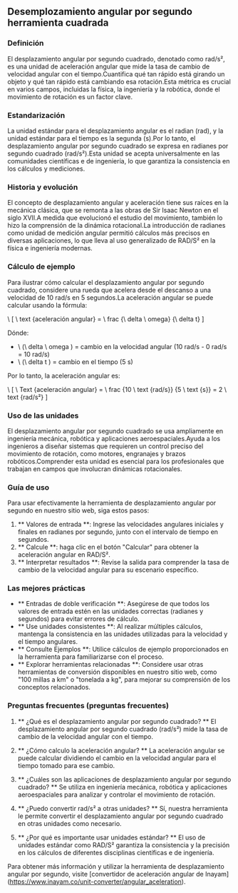 ## Desemplozamiento angular por segundo herramienta cuadrada

### Definición
El desplazamiento angular por segundo cuadrado, denotado como rad/s², es una unidad de aceleración angular que mide la tasa de cambio de velocidad angular con el tiempo.Cuantifica qué tan rápido está girando un objeto y qué tan rápido está cambiando esa rotación.Esta métrica es crucial en varios campos, incluidas la física, la ingeniería y la robótica, donde el movimiento de rotación es un factor clave.

### Estandarización
La unidad estándar para el desplazamiento angular es el radian (rad), y la unidad estándar para el tiempo es la segunda (s).Por lo tanto, el desplazamiento angular por segundo cuadrado se expresa en radianes por segundo cuadrado (rad/s²).Esta unidad se acepta universalmente en las comunidades científicas e de ingeniería, lo que garantiza la consistencia en los cálculos y mediciones.

### Historia y evolución
El concepto de desplazamiento angular y aceleración tiene sus raíces en la mecánica clásica, que se remonta a las obras de Sir Isaac Newton en el siglo XVII.A medida que evolucionó el estudio del movimiento, también lo hizo la comprensión de la dinámica rotacional.La introducción de radianes como unidad de medición angular permitió cálculos más precisos en diversas aplicaciones, lo que lleva al uso generalizado de RAD/S² en la física e ingeniería modernas.

### Cálculo de ejemplo
Para ilustrar cómo calcular el desplazamiento angular por segundo cuadrado, considere una rueda que acelera desde el descanso a una velocidad de 10 rad/s en 5 segundos.La aceleración angular se puede calcular usando la fórmula:

\ [
\ text {aceleración angular} = \ frac {\ delta \ omega} {\ delta t}
\]

Dónde:
- \ (\ delta \ omega \) = cambio en la velocidad angular (10 rad/s - 0 rad/s = 10 rad/s)
- \ (\ delta t \) = cambio en el tiempo (5 s)

Por lo tanto, la aceleración angular es:

\ [
\ Text {aceleración angular} = \ frac {10 \ text {rad/s}} {5 \ text {s}} = 2 \ text {rad/s²}
\]

### Uso de las unidades
El desplazamiento angular por segundo cuadrado se usa ampliamente en ingeniería mecánica, robótica y aplicaciones aeroespaciales.Ayuda a los ingenieros a diseñar sistemas que requieren un control preciso del movimiento de rotación, como motores, engranajes y brazos robóticos.Comprender esta unidad es esencial para los profesionales que trabajan en campos que involucran dinámicas rotacionales.

### Guía de uso
Para usar efectivamente la herramienta de desplazamiento angular por segundo en nuestro sitio web, siga estos pasos:

1. ** Valores de entrada **: Ingrese las velocidades angulares iniciales y finales en radianes por segundo, junto con el intervalo de tiempo en segundos.
2. ** Calcule **: haga clic en el botón "Calcular" para obtener la aceleración angular en RAD/S².
3. ** Interpretar resultados **: Revise la salida para comprender la tasa de cambio de la velocidad angular para su escenario específico.

### Las mejores prácticas
- ** Entradas de doble verificación **: Asegúrese de que todos los valores de entrada estén en las unidades correctas (radianes y segundos) para evitar errores de cálculo.
- ** Use unidades consistentes **: Al realizar múltiples cálculos, mantenga la consistencia en las unidades utilizadas para la velocidad y el tiempo angulares.
- ** Consulte Ejemplos **: Utilice cálculos de ejemplo proporcionados en la herramienta para familiarizarse con el proceso.
- ** Explorar herramientas relacionadas **: Considere usar otras herramientas de conversión disponibles en nuestro sitio web, como "100 millas a km" o "tonelada a kg", para mejorar su comprensión de los conceptos relacionados.

### Preguntas frecuentes (preguntas frecuentes)

1. ** ¿Qué es el desplazamiento angular por segundo cuadrado? **
El desplazamiento angular por segundo cuadrado (rad/s²) mide la tasa de cambio de la velocidad angular con el tiempo.

2. ** ¿Cómo calculo la aceleración angular? **
La aceleración angular se puede calcular dividiendo el cambio en la velocidad angular para el tiempo tomado para ese cambio.

3. ** ¿Cuáles son las aplicaciones de desplazamiento angular por segundo cuadrado? **
Se utiliza en ingeniería mecánica, robótica y aplicaciones aeroespaciales para analizar y controlar el movimiento de rotación.

4. ** ¿Puedo convertir rad/s² a otras unidades? **
Sí, nuestra herramienta le permite convertir el desplazamiento angular por segundo cuadrado en otras unidades como necesario.

5. ** ¿Por qué es importante usar unidades estándar? **
El uso de unidades estándar como RAD/S² garantiza la consistencia y la precisión en los cálculos de diferentes disciplinas científicas e de ingeniería.

Para obtener más información y utilizar la herramienta de desplazamiento angular por segundo, visite [convertidor de aceleración angular de Inayam] (https://www.inayam.co/unit-converter/angular_aceleration).